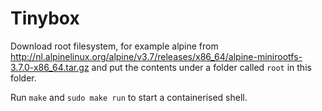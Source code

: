 # Tinybox

Download root filesystem, for example alpine from http://nl.alpinelinux.org/alpine/v3.7/releases/x86_64/alpine-minirootfs-3.7.0-x86_64.tar.gz and
put the contents under a folder called ```root``` in this folder.

Run ```make``` and ```sudo make run``` to start a containerised shell.


